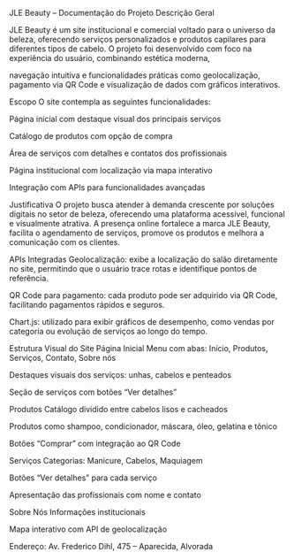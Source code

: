 JLE Beauty – Documentação do Projeto
Descrição Geral

JLE Beauty é um site institucional e comercial voltado para o universo da beleza, oferecendo serviços personalizados e produtos capilares para diferentes tipos de cabelo. O projeto foi desenvolvido com foco na experiência do usuário, combinando estética moderna, 

navegação intuitiva e funcionalidades práticas como geolocalização, pagamento via QR Code e visualização de dados com gráficos interativos.

Escopo
O site contempla as seguintes funcionalidades:

Página inicial com destaque visual dos principais serviços

Catálogo de produtos com opção de compra

Área de serviços com detalhes e contatos dos profissionais

Página institucional com localização via mapa interativo

Integração com APIs para funcionalidades avançadas

Justificativa
O projeto busca atender à demanda crescente por soluções digitais no setor de beleza, oferecendo uma plataforma acessível, funcional e visualmente atrativa. A presença online fortalece a marca JLE Beauty, facilita o agendamento de serviços, promove os produtos e melhora a comunicação com os clientes.

APIs Integradas
Geolocalização: exibe a localização do salão diretamente no site, permitindo que o usuário trace rotas e identifique pontos de referência.

QR Code para pagamento: cada produto pode ser adquirido via QR Code, facilitando pagamentos rápidos e seguros.

Chart.js: utilizado para exibir gráficos de desempenho, como vendas por categoria ou evolução de serviços ao longo do tempo.

Estrutura Visual do Site
Página Inicial
Menu com abas: Início, Produtos, Serviços, Contato, Sobre nós

Destaques visuais dos serviços: unhas, cabelos e penteados

Seção de serviços com botões “Ver detalhes”

Produtos
Catálogo dividido entre cabelos lisos e cacheados

Produtos como shampoo, condicionador, máscara, óleo, gelatina e tônico

Botões “Comprar” com integração ao QR Code

Serviços
Categorias: Manicure, Cabelos, Maquiagem

Botões “Ver detalhes” para cada serviço

Apresentação das profissionais com nome e contato

Sobre Nós
Informações institucionais

Mapa interativo com API de geolocalização

Endereço: Av. Frederico Dihl, 475 – Aparecida, Alvorada

